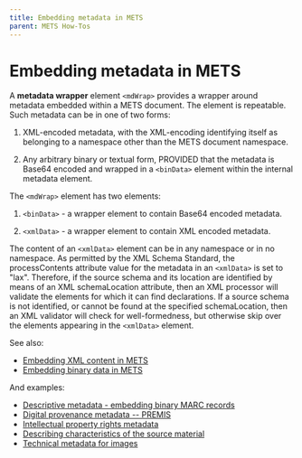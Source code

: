 ```yaml
---
title: Embedding metadata in METS
parent: METS How-Tos
---
```

# Embedding metadata in METS

A **metadata wrapper** element `<mdWrap>` provides a wrapper around
metadata embedded within a METS document. The element is repeatable.
Such metadata can be in one of two forms:

1.  XML-encoded metadata, with the XML-encoding identifying itself as
    belonging to a namespace other than the METS document namespace.

2.  Any arbitrary binary or textual form, PROVIDED that the metadata is
    Base64 encoded and wrapped in a `<binData>` element within the
    internal metadata element.

The `<mdWrap>` element has two elements:

1. `<binData>` - a wrapper element to contain Base64 encoded
    metadata.

2. `<xmlData>` - a wrapper element to contain XML encoded metadata.

The content of an `<xmlData>` element can be in any namespace or in no
namespace. As permitted by the XML Schema Standard, the processContents
attribute value for the metadata in an `<xmlData>` is set to "lax".
Therefore, if the source schema and its location are identified by means
of an XML schemaLocation attribute, then an XML processor will validate
the elements for which it can find declarations. If a source schema is
not identified, or cannot be found at the specified schemaLocation, then
an XML validator will check for well-formedness, but otherwise skip over
the elements appearing in the `<xmlData>` element.

See also:
* [Embedding XML content in METS](xmlData.md)
* [Embedding binary data in METS](binData.md)

And examples:
* [Descriptive metadata - embedding binary MARC records](binary_marc.md)
* [Digital provenance metadata -- PREMIS](premis.md)
* [Intellectual property rights metadata](mets_rights.md)
* [Describing characteristics of the source material](source_metadata.md)
* [Technical metadata for images](technical_metadata.md)
